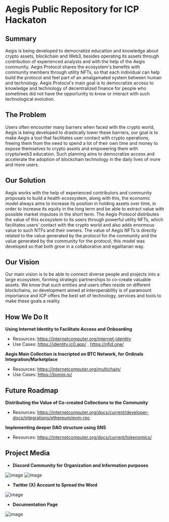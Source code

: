 # Aegis Public Repository for ICP Hackaton

## Summary

Aegis is being developed to democratize education and knowledge about crypto assets, blockchain and Web3, besides operating its assets through contribution of experienced analysts and with the help of the Aegis community. Aegis Protocol shares the ecosystem's benefits with community members through utility NFTs, so that each individual can help build the protocol and feel part of an amalgamated system between human and technology. Aegis Protocol's main goal is to democratize access to knowledge and technology of decentralized finance for people who sometimes did not have the opportunity to know or interact with such technological evolution.


## The Problem

Users often encounter many barriers when faced with the crypto world, Aegis is being developed to drastically lower these barriers, our goal is to make Aegis a tool that facilitates user contact with crypto operations, freeing them from the need to spend a lot of their own time and money to expose themselves to crypto assets and empowering them with crypto/web3 education. Such planning aims to democratize access and accelerate the adoption of blockchain technology in the daily lives of more and more users.

## Our Solution

Aegis works with the help of experienced contributors and community proposals to build a health ecossystem, along with this, the economic model always aims to increase its position in holding assets over time, in order to increase its equity in the long term and be able to extract value with possible market impulses in the short term. The Aegis Protocol distributes the value of this ecosystem to its users through powerful utility NFTs, which facilitates users' contact with the crypto world and also adds enormous value to such NTFs and their owners. The value of Aegis NFTs is directly related to the value generated by the protocol for the community and the value generated by the community for the protocol, this model was developed so that both grow in a collaborative and egalitarian way.

## Our Vision

Our main vision is to be able to connect diverse people and projects into a large ecosystem, forming strategic partnerships to co-create valuable assets. We know that such entities and users often reside on different blockchains, so development aimed at interoperability is of paramount importance and ICP offers the best set of technology, services and tools to make these goals a reality.

## How We Do It

**Using Internet Identity to Facilitate Access and Onboarding**

- Resources: https://internetcomputer.org/internet-identity
- Use Cases: https://identity.ic0.app/ , https://nfid.one/ 


**Aegis Main Collection is Inscripted on BTC Network, for Ordinals Integration/Marketplace**

- Resources: https://internetcomputer.org/multichain/
- Use Cases: https://bioniq.io/

## Future Roadmap

**Distributing the Value of Co-created Collections to the Community**

- Resources: https://internetcomputer.org/docs/current/developer-docs/integrations/ethereum/evm-rpc

**Implementing deeper DAO structure using SNS**

- Resources: https://internetcomputer.org/docs/current/tokenomics/

## Project Media

- **Discord Community for Organization and Information purposes**
  
![image](https://github.com/aegiscapital/icp-hackaton/assets/104056726/569efafd-9338-4c6b-b237-53d75dfa9cd5)
![image](https://github.com/aegiscapital/icp-hackaton/assets/104056726/d72a3a40-83b2-440f-8381-f0314ae9a18d)

- **Twitter (X) Account to Spread the Word**

![image](https://github.com/aegiscapital/icp-hackaton/assets/104056726/ed13d59f-c102-4d54-867e-5317dd6d9a91)

- **Documentation Page**

![image](https://github.com/aegiscapital/icp-hackaton/assets/104056726/2b4344cc-2ca1-4cea-8cb3-85ec39aa344a)



